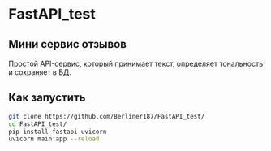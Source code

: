 # FastAPI_test

## Мини сервис отзывов

Простой API-сервис, который принимает текст, определяет тональность и сохраняет в БД.

## Как запустить

```bash
git clone https://github.com/Berliner187/FastAPI_test/
cd FastAPI_test/
pip install fastapi uvicorn
uvicorn main:app --reload
